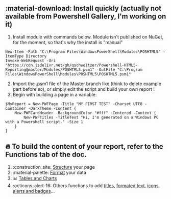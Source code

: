 ## :material-download: Install quickly (actually not available from Powershell Gallery, I'm working on it)
1. Install module with commands below. Module isn't published on NuGet, for the moment, so that's why the install is "manual"
```
New-Item -Path "C:\Program Files\WindowsPowerShell\Modules\POSHTML5" -ItemType Directory
Invoke-WebRequest -Uri "https://cdn.jsdelivr.net/gh/qschweitzer/Powershell-HTML5-Reporting@master/Modules/POSHTML5.psm1" -OutFile "C:\Program Files\WindowsPowerShell\Modules\POSHTML5\POSHTML5.psm1"
```
2. Import the .psm1 file of the Master branch like (think to delete example part before so), or simply edit the script and build your own report !
3. Begin with building a page in a variable:
```
$MyReport = New-PWFPage -Title "MY FIRST TEST" -Charset UTF8 -Container -DarkTheme -Content {
    New-PWFCardHeader -BackgroundColor "#fff" -Centered -Content {
        New-PWFTitles -TitleText "Hi, I'm generated on a Windows PC with a Powershell script." -Size 1
    }
}
```

## :fire: To build the content of your report, refer to the Functions tab of the doc.
1. :construction_site: [Structure](/Functions/Structure/New-PWFPage/) your page
2. :material-palette: [Format](/Functions/Format%20Data/New-PWFCard/) your data
3. :bar_chart: [Tables and Charts](Functions/Tables%20and%20Charts/New-PWFTable/)
4. :octicons-alert-16: Others functions to add [titles](Functions/Typography/New-PWFTitles/), [formated text](Functions/Typography/New-PWFTextFormat/), [icons](Functions/Typography/New-PWFIcon/), [alerts and badges](Functions/Badges%20and%20alerts/New-PWFAlert/)...